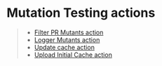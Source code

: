 # Mutation Testing actions

> - [Filter PR Mutants action](./filter-pr/README.md)
> - [Logger Mutants action](./logger/README.md)
> - [Update cache action](./update-cache/README.md)
> - [Upload Initial Cache action](./upload-initial-cache/README.md)
